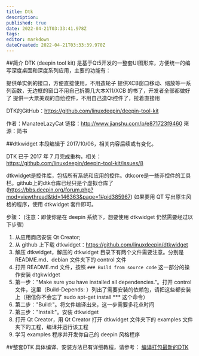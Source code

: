 ```yaml
---
title: Dtk
description: 
published: true
date: 2022-04-21T03:33:41.978Z
tags: 
editor: markdown
dateCreated: 2022-04-21T03:33:39.970Z
---
```


##简介
DTK (deepin tool kit) 是基于Qt5开发的一整套UI图形库，方便统一的编写深度桌面和深度系列应用，主要的功能有：

提供单实例的接口，方便直接使用，不用造轮子
提供XCB窗口移动、缩放等一系列函数，无边框的窗口不用自己折腾几大本X11/XCB 的书了，开发者全部都做好了
提供一大票美观的自绘控件，不用自己造Qt控件了，拉着直接用

DTK的GitHub：https://github.com/linuxdeepin/deepin-tool-kit

作者：ManateeLazyCat
链接：http://www.jianshu.com/p/e871723f9460
來源：简书

##dtkwidget
本段编辑于 2017/10/06，相关内容后续或有变化。

DTK 已于 2017 年 7 月完成重构，相关：https://github.com/linuxdeepin/deepin-tool-kit/issues/8

dtkwidget是控件库，包括所有系统和应用的控件。dtkcore是一些非控件的工具栏。github上的dtk仓库已经只是个虚拟仓库了 (https://bbs.deepin.org/forum.php?mod=viewthread&tid=146363&page=1#pid385967)
如果要用 QT 写出原生风格的程序，使用 dtkwidget 套件即可。

步骤：
(注意：即使你是在 deepin 系统下，想要使用 dtkwidget 仍然需要经过以下步骤)
1. 从应用商店安装 Qt Creator;
2. 从 github 上下载 dtkwidget：https://github.com/linuxdeepin/dtkwidget
3. 解压 dtkwidget，解压的 dtkwidget 目录下有两个文件需要注意。分别是 README.md、debian 文件夹下的 control 文件
4. 打开 README.md 文件，按照 `### Build from source code` 这一部分的操作安装 dtgkwidget
5. 第一步："Make sure you have installed all dependencies."。打开 control 文件，这里（Build-Depends: ）列出了需要安装的依赖包，请把这些都安装上（相信你不会忘了 sudo apt-get install *** 这个命令）
6. 第二步："Build:"。将文件编译出来，这一步需要多花点时间
7. 第三步："Install:"。安装 dtkwidget
8. 打开 Qt Creator，用 Qt Creator 打开 dtkwidget 文件夹下的 examples 文件夹下的工程，编译并运行该工程
9. 学习 examples 程序并开发你自己的 deepin 风格程序

##整套DTK
具体编译、安装方法已有详细教程，请参考：
[编译打包最新的DTK](https://github.com/rekols/docs/wiki/%E7%BC%96%E8%AF%91%E6%89%93%E5%8C%85%E6%9C%80%E6%96%B0%E7%9A%84DTK)